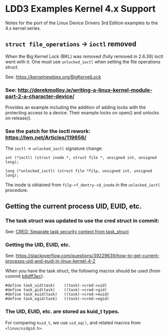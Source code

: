 # LDD3 Examples Kernel 4.x Support

Notes for the port of the Linux Device Drivers 3rd Edition examples to the 4.x kernel series.


## `struct file_operations` -> `ioctl` removed

When the Big Kernel Lock (BKL) was removed (fully removed in 2.6.39)
ioctl went with it. One must use `unlocked_ioctl` when setting the
file operations struct.

See: <https://kernelnewbies.org/BigKernelLock>


### See: <http://derekmolloy.ie/writing-a-linux-kernel-module-part-2-a-character-device/>

Provides an example including the addition of adding locks with the
protecting access to a device. Their example locks on open() and
unlocks on release().


### See the patch for the ioctl rework: <https://lwn.net/Articles/119656/>

The `ioctl` -> `unlocked_ioctl` signature change:

    int (*ioctl) (struct inode *, struct file *, unsigned int, unsigned long);

    long (*unlocked_ioctl) (struct file *filp, unsigned int, unsigned long);

The inode is obtained from `filp->f_dentry->d_inode` in the `unlocked_ioctl` procedure.


## Getting the current process UID, EUID, etc.


### The task struct was updated to use the cred struct in commit:

See: [CRED: Separate task security context from task_struct](https://git.kernel.org/pub/scm/linux/kernel/git/torvalds/linux.git/commit/?id=b6dff3ec5e116e3af6f537d4caedcad6b9e5082a)


### Getting the UID, EUID, etc.<a id="sec-1-2-2" name="sec-1-2-2"></a>

See: <https://stackoverflow.com/questions/39229639/how-to-get-current-processs-uid-and-euid-in-linux-kernel-4-2>

When you have the task struct, the following macros should be used (from commit [b6dff3ec](https://git.kernel.org/pub/scm/linux/kernel/git/torvalds/linux.git/commit/?id=b6dff3ec5e116e3af6f537d4caedcad6b9e5082a)):

    #define task_uid(task)    ((task)->cred->uid)
    #define task_gid(task)    ((task)->cred->gid)
    #define task_euid(task)   ((task)->cred->euid)
    #define task_egid(task)   ((task)->cred->egid)


### The UID, EUID, etc. are stored as kuid_t types.

For comparing `kuid_t`, we use `uid_eq()`, and related macros from `<linux/uidgid.h>`.
